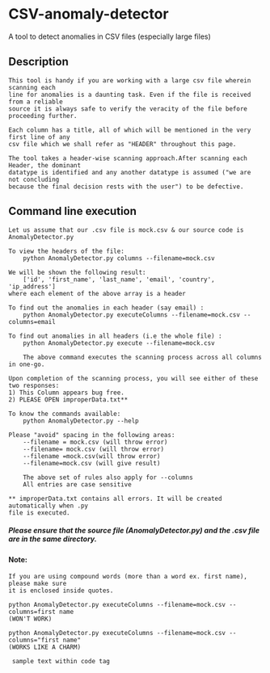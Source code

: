 <h1>CSV-anomaly-detector </h1>
	A tool to detect anomalies in CSV files (especially large files)

<h2> Description </h2>

	This tool is handy if you are working with a large csv file wherein scanning each
	line for anomalies is a daunting task. Even if the file is received from a reliable
	source it is always safe to verify the veracity of the file before proceeding further.

	Each column has a title, all of which will be mentioned in the very first line of any 
	csv file which we shall refer as "HEADER" throughout this page.

	The tool takes a header-wise scanning approach.After scanning each Header, the dominant
	datatype is identified and any another datatype is assumed ("we are not concluding 
	because the final decision rests with the user") to be defective. 

<h2> Command line execution </h2>

	Let us assume that our .csv file is mock.csv & our source code is AnomalyDetector.py
	
	To view the headers of the file:	
		python AnomalyDetector.py columns --filename=mock.csv

	We will be shown the following result:
		['id', 'first_name', 'last_name', 'email', 'country', 'ip_address']
	where each element of the above array is a header
	
	To find out the anomalies in each header (say email) :
		python AnomalyDetector.py executeColumns --filename=mock.csv --columns=email

	To find out anomalies in all headers (i.e the whole file) :
		python AnomalyDetector.py execute --filename=mock.csv

		The above command executes the scanning process across all columns in one-go.

	Upon completion of the scanning process, you will see either of these two responses:
	1) This Column appears bug free.
	2) PLEASE OPEN improperData.txt** 

	To know the commands available:
		python AnomalyDetector.py --help

	Please "avoid" spacing in the following areas:
		--filename = mock.csv (will throw error)
		--filename= mock.csv (will throw error)
		--filename =mock.csv(will throw error)
		--filename=mock.csv (will give result)

		The above set of rules also apply for --columns
		All entries are case sensitive

	** improperData.txt contains all errors. It will be created automatically when .py
	file is executed.

<h5> Please ensure that the source file (AnomalyDetector.py) and the .csv file are in the 
same directory. </h5>

<h4> Note: </h4>

	If you are using compound words (more than a word ex. first name), please make sure 
	it is enclosed inside quotes.

	python AnomalyDetector.py executeColumns --filename=mock.csv --columns=first name 
	(WON'T WORK)

	python AnomalyDetector.py executeColumns --filename=mock.csv --columns="first name" 
	(WORKS LIKE A CHARM)


<code> sample text within code tag </code>	
